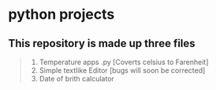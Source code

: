 # python projects
## This repository is made up three files

> 1. Temperature apps .py [Coverts celsius to Farenheit]
> 2. Simple textlike Editor [bugs will soon be corrected]
> 3. Date of brith calculator 